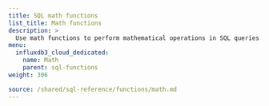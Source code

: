 ```yaml
---
title: SQL math functions
list_title: Math functions
description: >
  Use math functions to perform mathematical operations in SQL queries.
menu:
  influxdb3_cloud_dedicated:
    name: Math
    parent: sql-functions    
weight: 306

source: /shared/sql-reference/functions/math.md
---
```


<!-- 
The content of this page is at /content/shared/sql-reference/functions/math.md
-->
